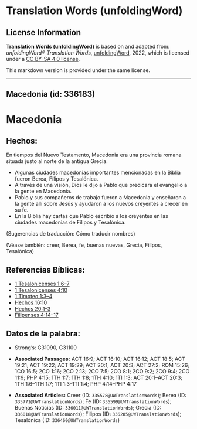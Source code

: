 # Translation Words (unfoldingWord)

## License Information

**Translation Words (unfoldingWord)** is based on and adapted from: _unfoldingWord® Translation Words_, [unfoldingWord](https://unfoldingword.org/utw), 2022, which is licensed under a [CC BY-SA 4.0 license](https://creativecommons.org/licenses/by-sa/4.0/legalcode.en).

This markdown version is provided under the same license.



--------------------------------

## Macedonia (id: 336183)

Macedonia
=========

Hechos:
-------

En tiempos del Nuevo Testamento, Macedonia era una provincia romana situada justo al norte de la antigua Grecia.

* Algunas ciudades macedonias importantes mencionadas en la Biblia fueron Berea, Filipos y Tesalónica.
* A través de una visión, Dios le dijo a Pablo que predicara el evangelio a la gente en Macedonia.
* Pablo y sus compañeros de trabajo fueron a Macedonia y enseñaron a la gente allí sobre Jesús y ayudaron a los nuevos creyentes a crecer en su fe.
* En la Biblia hay cartas que Pablo escribió a los creyentes en las ciudades macedonias de Filipos y Tesalónica.

(Sugerencias de traducción: Cómo traducir nombres)

(Véase también: creer, Berea, fe, buenas nuevas, Grecia, Filipos, Tesalónica)

Referencias Bíblicas:
---------------------

* [1 Tesalonicenses 1:6–7](https://ref.ly/1Thess1:6-1Thess1:7)
* [1 Tesalonicenses 4:10](https://ref.ly/1Thess4:10)
* [1 Timoteo 1:3–4](https://ref.ly/1Tim1:3-1Tim1:4)
* [Hechos 16:10](https://ref.ly/Acts16:10)
* [Hechos 20:1–3](https://ref.ly/Acts20:1-Acts20:3)
* [Filipenses 4:14–17](https://ref.ly/Phil4:14-Phil4:17)

Datos de la palabra:
--------------------

* Strong’s: G31090, G31100

* **Associated Passages:** ACT 16:9; ACT 16:10; ACT 16:12; ACT 18:5; ACT 19:21; ACT 19:22; ACT 19:29; ACT 20:1; ACT 20:3; ACT 27:2; ROM 15:26; 1CO 16:5; 2CO 1:16; 2CO 2:13; 2CO 7:5; 2CO 8:1; 2CO 9:2; 2CO 9:4; 2CO 11:9; PHP 4:15; 1TH 1:7; 1TH 1:8; 1TH 4:10; 1TI 1:3; ACT 20:1–ACT 20:3; 1TH 1:6–1TH 1:7; 1TI 1:3–1TI 1:4; PHP 4:14–PHP 4:17
* **Associated Articles:** Creer (ID: `335578@UWTranslationWords`); Berea (ID: `335771@UWTranslationWords`); Fe (ID: `335599@UWTranslationWords`); Buenas Noticias (ID: `336011@UWTranslationWords`); Grecia (ID: `336018@UWTranslationWords`); Filipos (ID: `336285@UWTranslationWords`); Tesalónica (ID: `336460@UWTranslationWords`)

